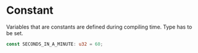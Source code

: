 # Constant
Variables that are constants are defined during compiling time.
Type has to be set.

```rust
const SECONDS_IN_A_MINUTE: u32 = 60;
```